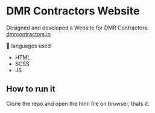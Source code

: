 # DMR Contractors Website

Designed and developed a Website for DMR Contractors. <br>
[dmrcontractors.in](https://dmrcontractors.in)

📃 languages used

- HTML
- SCSS
- JS

## How to run it

Clone the repo and open the html file on browser, thats it.
